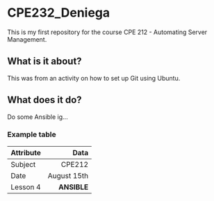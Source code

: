 # CPE232_Deniega

This is my first repository for the course CPE 212 - Automating Server Management.

## What is it about?
This was from an activity on how to set up Git using Ubuntu.

## What does it do?
Do some Ansible ig...

### Example table

| Attribute | Data |
| :--- | ---: |
| Subject | CPE212 |
| Date | August 15th |
| Lesson 4 | **ANSIBLE** |
